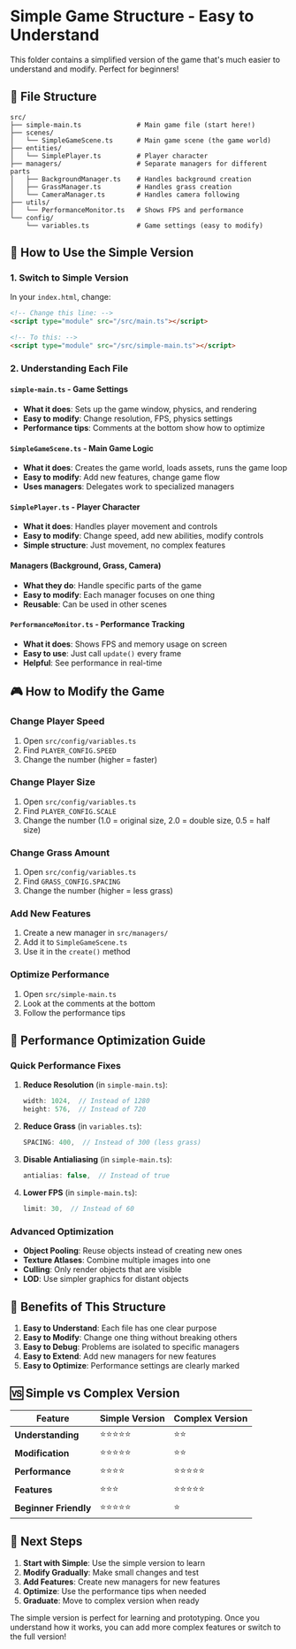 # Simple Game Structure - Easy to Understand

This folder contains a simplified version of the game that's much easier to understand and modify. Perfect for beginners!

## 📁 File Structure

```
src/
├── simple-main.ts              # Main game file (start here!)
├── scenes/
│   └── SimpleGameScene.ts      # Main game scene (the game world)
├── entities/
│   └── SimplePlayer.ts         # Player character
├── managers/                   # Separate managers for different parts
│   ├── BackgroundManager.ts    # Handles background creation
│   ├── GrassManager.ts         # Handles grass creation
│   └── CameraManager.ts        # Handles camera following
├── utils/
│   └── PerformanceMonitor.ts   # Shows FPS and performance
└── config/
    └── variables.ts            # Game settings (easy to modify)
```

## 🚀 How to Use the Simple Version

### 1. Switch to Simple Version
In your `index.html`, change:
```html
<!-- Change this line: -->
<script type="module" src="/src/main.ts"></script>

<!-- To this: -->
<script type="module" src="/src/simple-main.ts"></script>
```

### 2. Understanding Each File

#### `simple-main.ts` - Game Settings
- **What it does**: Sets up the game window, physics, and rendering
- **Easy to modify**: Change resolution, FPS, physics settings
- **Performance tips**: Comments at the bottom show how to optimize

#### `SimpleGameScene.ts` - Main Game Logic
- **What it does**: Creates the game world, loads assets, runs the game loop
- **Easy to modify**: Add new features, change game flow
- **Uses managers**: Delegates work to specialized managers

#### `SimplePlayer.ts` - Player Character
- **What it does**: Handles player movement and controls
- **Easy to modify**: Change speed, add new abilities, modify controls
- **Simple structure**: Just movement, no complex features

#### Managers (Background, Grass, Camera)
- **What they do**: Handle specific parts of the game
- **Easy to modify**: Each manager focuses on one thing
- **Reusable**: Can be used in other scenes

#### `PerformanceMonitor.ts` - Performance Tracking
- **What it does**: Shows FPS and memory usage on screen
- **Easy to use**: Just call `update()` every frame
- **Helpful**: See performance in real-time

## 🎮 How to Modify the Game

### Change Player Speed
1. Open `src/config/variables.ts`
2. Find `PLAYER_CONFIG.SPEED`
3. Change the number (higher = faster)

### Change Player Size
1. Open `src/config/variables.ts`
2. Find `PLAYER_CONFIG.SCALE`
3. Change the number (1.0 = original size, 2.0 = double size, 0.5 = half size)

### Change Grass Amount
1. Open `src/config/variables.ts`
2. Find `GRASS_CONFIG.SPACING`
3. Change the number (higher = less grass)

### Add New Features
1. Create a new manager in `src/managers/`
2. Add it to `SimpleGameScene.ts`
3. Use it in the `create()` method

### Optimize Performance
1. Open `src/simple-main.ts`
2. Look at the comments at the bottom
3. Follow the performance tips

## 🔧 Performance Optimization Guide

### Quick Performance Fixes

1. **Reduce Resolution** (in `simple-main.ts`):
   ```typescript
   width: 1024,  // Instead of 1280
   height: 576,  // Instead of 720
   ```

2. **Reduce Grass** (in `variables.ts`):
   ```typescript
   SPACING: 400,  // Instead of 300 (less grass)
   ```

3. **Disable Antialiasing** (in `simple-main.ts`):
   ```typescript
   antialias: false,  // Instead of true
   ```

4. **Lower FPS** (in `simple-main.ts`):
   ```typescript
   limit: 30,  // Instead of 60
   ```

### Advanced Optimization

- **Object Pooling**: Reuse objects instead of creating new ones
- **Texture Atlases**: Combine multiple images into one
- **Culling**: Only render objects that are visible
- **LOD**: Use simpler graphics for distant objects

## 🎯 Benefits of This Structure

1. **Easy to Understand**: Each file has one clear purpose
2. **Easy to Modify**: Change one thing without breaking others
3. **Easy to Debug**: Problems are isolated to specific managers
4. **Easy to Extend**: Add new managers for new features
5. **Easy to Optimize**: Performance settings are clearly marked

## 🆚 Simple vs Complex Version

| Feature | Simple Version | Complex Version |
|---------|---------------|-----------------|
| **Understanding** | ⭐⭐⭐⭐⭐ | ⭐⭐ |
| **Modification** | ⭐⭐⭐⭐⭐ | ⭐⭐ |
| **Performance** | ⭐⭐⭐⭐ | ⭐⭐⭐⭐⭐ |
| **Features** | ⭐⭐⭐ | ⭐⭐⭐⭐⭐ |
| **Beginner Friendly** | ⭐⭐⭐⭐⭐ | ⭐ |

## 🚀 Next Steps

1. **Start with Simple**: Use the simple version to learn
2. **Modify Gradually**: Make small changes and test
3. **Add Features**: Create new managers for new features
4. **Optimize**: Use the performance tips when needed
5. **Graduate**: Move to complex version when ready

The simple version is perfect for learning and prototyping. Once you understand how it works, you can add more complex features or switch to the full version!

